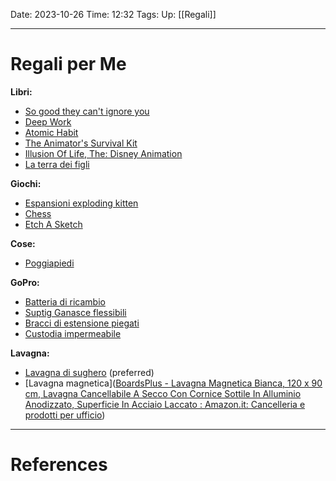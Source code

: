 Date: 2023-10-26
Time: 12:32
Tags: 
Up: [[Regali]]

---
# Regali per Me

**Libri:**
- [So good they can't ignore you](https://www.amazon.it/Good-They-Cant-Ignore-You/dp/0349415862/ref=sr_1_1?adgrpid=55376758769&hvadid=255156346498&hvdev=c&hvlocphy=1008736&hvnetw=g&hvqmt=e&hvrand=10100291713954484149&hvtargid=kwd-301275781818&hydadcr=18602_1737172&keywords=so+good+they+can%27t+ignore+you&qid=1699705989&sr=8-1)
- [Deep Work](https://www.amazon.it/Deep-Work-Focused-Success-Distracted/dp/0349411905/ref=pd_bxgy_img_sccl_1/262-9501906-2763459?pd_rd_w=yFuMx&content-id=amzn1.sym.8346a411-823c-4423-a078-89faab0b5d1e&pf_rd_p=8346a411-823c-4423-a078-89faab0b5d1e&pf_rd_r=VZNC9RHRQ74C15FAT7V8&pd_rd_wg=SUPQM&pd_rd_r=a03f7ef9-65e4-42ec-87dc-dee45d0bda90&pd_rd_i=0349411905&psc=1)
- [Atomic Habit](https://www.amazon.it/Atomic-Habits-Proven-Build-Break/dp/1847941834/ref=pd_bxgy_img_sccl_1/262-9501906-2763459?pd_rd_w=0WraY&content-id=amzn1.sym.8346a411-823c-4423-a078-89faab0b5d1e&pf_rd_p=8346a411-823c-4423-a078-89faab0b5d1e&pf_rd_r=0DNXYM7J4C9YSD22PRZ5&pd_rd_wg=2M01n&pd_rd_r=0c055644-4b51-4926-b087-be9018d814c4&pd_rd_i=1847941834&psc=1)
- [The Animator's Survival Kit](https://www.amazon.it/Animation-Mini-Dialogue-Acting-Directing/dp/0571358446/ref=tmm_pap_swatch_0?_encoding=UTF8&qid=&sr=)
- [Illusion Of Life, The: Disney Animation ](https://www.amazon.it/Illusion-Life-Disney-Animation/dp/0786860707/ref=sr_1_1?adgrpid=1231453340287030&hvadid=76965998133611&hvbmt=be&hvdev=c&hvlocphy=1888&hvnetw=o&hvqmt=e&hvtargid=kwd-76966071658198%3Aloc-93&hydadcr=18611_2252363&keywords=the+illusion+of+life&qid=1704666298&sr=8-1)
- [La terra dei figli](https://www.ibs.it/terra-dei-figli-libro-gipi/e/9788876183256)

**Giochi:**
- [Espansioni exploding kitten](https://www.amazon.it/s?k=espansioni+exploding+kitten&adgrpid=1234751892267577&hvadid=77172160080866&hvbmt=be&hvdev=c&hvlocphy=1888&hvnetw=o&hvqmt=e&hvtargid=kwd-77172250719835%3Aloc-93&hydadcr=28887_1877208&tag=amamitsp-21&ref=pd_sl_1o1kp2h42t_e)
- [Chess](https://www.chesscomshop.com/standard-chess-set-combination-with-silicone-chess-board-standard-bag-triple-weighted-plastic-pieces.html)
- [Etch A Sketch](https://www.amazon.it/Etch-Sketch-Sustainable-Multicolore-6066730/dp/B0BT23B1N8/ref=sr_1_11?__mk_it_IT=%C3%85M%C3%85%C5%BD%C3%95%C3%91&crid=2SNLOZ8X2PSME&dib=eyJ2IjoiMSJ9.TDL6J_aD6rvOkcXk1c3hDK9LFltOyRxPr_AtNeX2UXU88VbBn-POA4BOJ71OM7eSTnXljdmxu7oBsMiead68-5Cs5v2gtL468JeIa6cSEkl1Toj0bRsylUZw4dMZuYtQ1YKW3j_CMuO7eN8-xF6XzoML7nABgxgctoJRreVQnyOgfYRwJDASqGHc2wwi4fWH4IG4AuT0hJGDDfGnPa77rQKezXRqoT1h1ZOYw32hRrGI-Q188Ys2vnTeKgUyDWyxGPxqXK5w_kJxaMRsqQM8fFvsg588TCUyrrgu3nn6Lbo.cRlUm9vbLtMiitotj_j0kBGvwLPYDUQ4lslb2ibU4i4&dib_tag=se&keywords=sketch+sketch&qid=1716805950&sprefix=schetchaetch%2Caps%2C120&sr=8-11)

**Cose:**
- [Poggiapiedi](https://www.ikea.com/it/it/p/dagotto-poggiapiedi-nero-40240989/)

**GoPro:**
- [Batteria di ricambio](https://www.amazon.it/Powerextra-Batteria-ricambio-caricabatterie-compatibile/dp/B0BVQ29GKT/ref=sr_1_9?crid=18BXU7QYIW0ZF&dib=eyJ2IjoiMSJ9.v8RdQaqG_Cl4fUPsTYlJ9x_1BwfCTeDdyy5LS73EtcanzS8u21W8NzEiS43GZKmJdmmc4SLpUpphf6-5Ysh18kVlPFmdSgAgrakGVriRI4BYLS_sQTDQ-sqpbPZWXC5o7zXrSKnZe2gWiQKsYYLbac-zE7Uzus9VGbpqZip6dr5NMoqMgaQ3X33d3y9RW7w6e9lhU-se-UuWWNeVAMgZ9i00hbB7I0VFYRtvbUnbD5vvGP3r49GpDvxl7QMvQbi1dtpx7r7_LMGNSS-h1b5c1GkLbtgXJpzgd7YqbqcgpzU.Wr0Gp0JN2uC84F-0y9-fPy5vf7QKsPPRTMCCZckgIHo&dib_tag=se&keywords=batterie+gopro+hero+10&qid=1711564738&sprefix=batterie+%2Caps%2C110&sr=8-9)
- [Suptig Ganasce flessibili](https://www.amazon.it/Suptig-morsetto-supporto-sessione-Action/dp/B077QDKRC7/ref=sr_1_1_sspa?__mk_it_IT=%C3%85M%C3%85%C5%BD%C3%95%C3%91&crid=3TKXHPEKZNHLI&dib=eyJ2IjoiMSJ9.lyRBhyKNG6AlMJYfuq0NQmHom_xwijzykcyx5FXrJ7a-yr22zznmp7QBlLGGMMQbxKOrxVxLTQUHPMHdqQcaywnP8Gw33caPCeYnt1XzAguhsw-ltCg1pqt5fLzq44IXpskoR6mq30ftWAK8OQlglRa1UIRdd-ggMiGXevqKK3rup0BZylv9KcIYa9Yvl59-hHLsFrU2GmaGU8vw0Pfzb01FC9sySHh1f1MRF5-oII-cOvw5Fh_aDKBmYbxEk2zaeax-O_XMvaqskinehPwT3YU9AsnTxnZ-UR4czkGYVXA.qMAyfDfEndwZI1KcXUdz0ei3XDTiGii-n9dD6Ly1LlA&dib_tag=se&keywords=braccio+curvo+gopro&qid=1711565161&sprefix=braccio+curvo+gopro%2Caps%2C105&sr=8-1-spons&sp_csd=d2lkZ2V0TmFtZT1zcF9hdGY&psc=1)
- [Bracci di estensione piegati](https://www.amazon.it/ShipeeKin-plastica-estensione-montaggio-compatibile/dp/B07TCW1SDD/ref=sr_1_14?__mk_it_IT=%C3%85M%C3%85%C5%BD%C3%95%C3%91&crid=24JEGVVOGGU9X&dib=eyJ2IjoiMSJ9.H-HojoZKjki46cm7u47dSSBmda7jnnw16yZ8UVf5fa6FJnCHFFHZzwGkZwpUABnvb0BTDmnwcn-fYN5m08WGiN0QC-R7JMbv9pcedswVrPmrypzRgJuQcdQKrc7apcOeg-9FKVG998w99SMgcUlSTxRJ5FallzbIudGoCYtkNQub9XcCFXd46UcJb-PS8mxZnM-y37CYuzGQQ7gDyFTWXXpdC4moiI8JTS-pabnjClO2jOteR2FMzVVMMDGOt6G3ymtqEJyisJOFLdBPWvgFnWLvRHy7UOvgUcDQ0sQC-HQ.NS8DRDKoQDl2D70k8pl0fQFyFwxIx4Hv5MY9T1pXk0M&dib_tag=se&keywords=braccio+curvo+rigido+gopro+10&qid=1711565504&sprefix=braccio+curvo+rigido+gopro+10%2Caps%2C86&sr=8-14)
- [Custodia impermeabile](https://www.amazon.it/FitStill-impermeabile-protettiva-subacquea-fotocamera/dp/B08LD4VXGL/ref=sr_1_1_sspa?__mk_it_IT=%C3%85M%C3%85%C5%BD%C3%95%C3%91&crid=AKUSP448UJBY&dib=eyJ2IjoiMSJ9.A5744f-lUNK1XpcdOhe8tCO6Noy-CZLdY-rAmRbZn5K7JePC30YbCiys3VOhA-6DIo8O0vPxIZIFA--Tf6alRkligsze8TwI_gO59iPv-M-FAcvUkivK-N45a6MuUye35WZxxyZrT7kWhz1kYbKFg3mkohbUZqztVnlhnTneAjii8wlm3AoGMiqcgBO6-3Rqar7VICJ3dr65vw_7VUuXGGJQr74_t9zjmR0TCv5ae3GdTUSQzOc9ZFBUuFDIOcclagaiUPERBzKz5_aee4vNEGuN1Pf3XkP9mXavLGeYdyE.ZOrlWFeQo-HIw6_BzjEylOeBN79SEi98ZCO5cwItO6Y&dib_tag=se&keywords=custodia+gopro+black+10&qid=1711565978&sprefix=custodia+gopro+black+10%2Caps%2C111&sr=8-1-spons&sp_csd=d2lkZ2V0TmFtZT1zcF9hdGY&psc=1)

**Lavagna:**
- [Lavagna di sughero](https://www.amazon.it/gp/aw/d/B09MHZFD6B/?_encoding=UTF8&pd_rd_plhdr=t&aaxitk=57830c55e52a7a561ef94f3cf7bbd6c0&hsa_cr_id=0&qid=1705333922&sr=1-2-e0fa1fdd-d857-4087-adda-5bd576b25987&ref_=sbx_be_s_sparkle_mcd_asin_1_img&pd_rd_w=51uUG&content-id=amzn1.sym.b580b30c-dd62-441e-ab95-5e749dbe7889%3Aamzn1.sym.b580b30c-dd62-441e-ab95-5e749dbe7889&pf_rd_p=b580b30c-dd62-441e-ab95-5e749dbe7889&pf_rd_r=YD8VDD0SEZX562WQN73J&pd_rd_wg=s03WE&pd_rd_r=40d676ac-26c2-4769-9a18-72070614348d&th=1) (preferred)
- [Lavagna magnetica]([BoardsPlus - Lavagna Magnetica Bianca, 120 x 90 cm, Lavagna Cancellabile A Secco Con Cornice Sottile In Alluminio Anodizzato, Superficie In Acciaio Laccato : Amazon.it: Cancelleria e prodotti per ufficio](https://www.amazon.it/gp/aw/d/B07NDR7PKG/?_encoding=UTF8&pd_rd_plhdr=t&aaxitk=57830c55e52a7a561ef94f3cf7bbd6c0&hsa_cr_id=0&qid=1705333922&sr=1-1-e0fa1fdd-d857-4087-adda-5bd576b25987&ref_=sbx_be_s_sparkle_mcd_asin_0_img&pd_rd_w=51uUG&content-id=amzn1.sym.b580b30c-dd62-441e-ab95-5e749dbe7889%3Aamzn1.sym.b580b30c-dd62-441e-ab95-5e749dbe7889&pf_rd_p=b580b30c-dd62-441e-ab95-5e749dbe7889&pf_rd_r=YD8VDD0SEZX562WQN73J&pd_rd_wg=s03WE&pd_rd_r=40d676ac-26c2-4769-9a18-72070614348d&th=1))

---
# References
